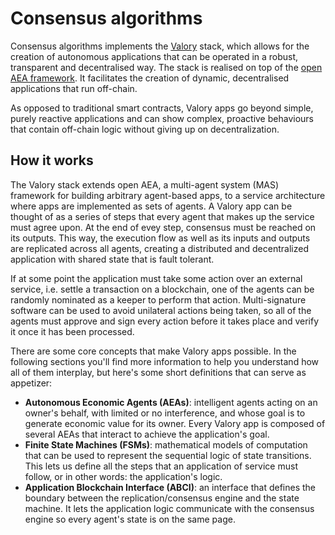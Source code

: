 # Consensus algorithms

Consensus algorithms implements the [Valory](https://www.valory.xyz/) stack, which allows for the creation of autonomous applications that can be operated in a robust, transparent and decentralised way. The stack is realised on top of the
[open AEA framework](https://github.com/valory-xyz/open-aea). It facilitates the creation of dynamic, decentralised applications that run off-chain.

As opposed to traditional smart contracts, Valory apps go beyond simple, purely
reactive applications and can show complex, proactive behaviours that contain
off-chain logic without giving up on decentralization.

## How it works

The Valory stack extends open AEA, a multi-agent system (MAS) framework for building
arbitrary agent-based apps, to a service architecture where apps are implemented
as sets of agents. A Valory app can be thought of as a series of steps that every agent
that makes up the service must agree upon. At the end of evey step, consensus must
be reached on its outputs. This way, the execution flow as well as its
inputs and outputs are replicated across all agents, creating a distributed and
decentralized application with shared state that is fault tolerant.

If at some point the application must take some action over an external service, i.e.
settle a transaction on a blockchain, one of the agents can be randomly nominated as a keeper
to perform that action. Multi-signature software can be used to avoid unilateral actions
being taken, so all of the agents must approve and sign every action before it takes place and
verify it once it has been processed.

There are some core concepts that make Valory apps possible. In the following sections
you'll find more information to help you understand how all of them interplay, but here's some
short definitions that can serve as appetizer:

- **Autonomous Economic Agents (AEAs)**: intelligent agents acting on an owner's behalf, with limited or no interference, and whose goal is to generate economic value for its owner. Every Valory app is composed of several AEAs that interact to achieve the application's goal.
- **Finite State Machines (FSMs)**: mathematical models of computation that can be used to represent the sequential logic of state transitions. This lets us define all the steps that an application of service must follow, or in other words: the application's logic.
- **Application Blockchain Interface (ABCI)**: an interface that defines the boundary between the replication/consensus engine and the state machine. It lets the application logic communicate with the consensus engine so every agent's state is on the same page.
